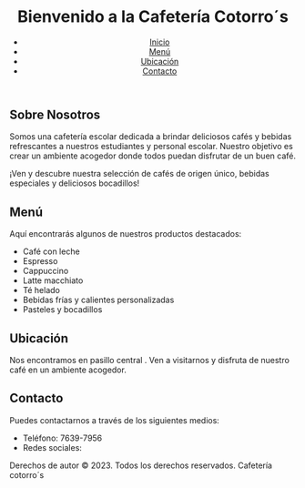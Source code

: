 <!DOCTYPE html>
<html>
<head>
  <title>Cafetería cotorro´s</title>
  <link rel="stylesheet" href="styles.css">
</head>
<body>
  <header>
    <h1>Bienvenido a la Cafetería Cotorro´s</h1>
    <nav>
      <ul>
        <li><a href="#inicio">Inicio</a></li>
        <li><a href="#menu">Menú</a></li>
        <li><a href="#ubicacion">Ubicación</a></li>
        <li><a href="#contacto">Contacto</a></li>
      </ul>
    </nav>
  </header>

  <section id="inicio">
    <h2>Sobre Nosotros</h2>
    <p>Somos una cafetería escolar dedicada a brindar deliciosos cafés y bebidas refrescantes a nuestros estudiantes y personal escolar. Nuestro objetivo es crear un ambiente acogedor donde todos puedan disfrutar de un buen café.</p>
    <p>¡Ven y descubre nuestra selección de cafés de origen único, bebidas especiales y deliciosos bocadillos!</p>
  </section>

  <section id="menu">
    <h2>Menú</h2>
    <p>Aquí encontrarás algunos de nuestros productos destacados:</p>
    <ul>
      <li>Café con leche</li>
      <li>Espresso</li>
      <li>Cappuccino</li>
      <li>Latte macchiato</li>
      <li>Té helado</li>
      <li>Bebidas frías y calientes personalizadas</li>
      <li>Pasteles y bocadillos</li>
    </ul>
  </section>

  <section id="ubicacion">
    <h2>Ubicación</h2>
    <p>Nos encontramos en pasillo central . Ven a visitarnos y disfruta de nuestro café en un ambiente acogedor.</p>
  </section>

  <section id="contacto">
    <h2>Contacto</h2>
    <p>Puedes contactarnos a través de los siguientes medios:</p>
    <ul>
      <li>Teléfono: 7639-7956 </li>
      <li>Redes sociales: </li>
    </ul>
  </section>

  <footer>
    <p>Derechos de autor © 2023. Todos los derechos reservados. Cafetería cotorro´s</p>
  </footer>
</body>
</html>
